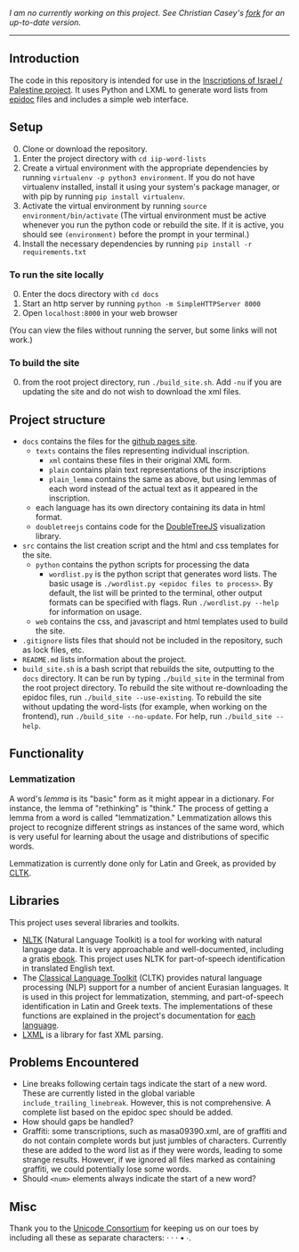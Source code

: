 *I am no currently working on this project. See Christian Casey's [fork](https://github.com/christiancasey/iip-word-lists) for an up-to-date version.*

---

## Introduction

The code in this repository is intended for use in the [Inscriptions of Israel / Palestine project](http://library.brown.edu/cds/projects/iip/search/). It uses Python and LXML to generate word lists from [epidoc](http://www.stoa.org/epidoc/gl/latest/) files and includes a simple web interface.

## Setup

0. Clone or download the repository.
1. Enter the project directory with `cd iip-word-lists`
2. Create a virtual environment with the appropriate dependencies by 
   running `virtualenv -p python3 environment`. If you do not have 
   virtualenv installed, install it using your system's package manager,
   or with pip by running `pip install virtualenv`.
3. Activate the virtual environment by running `source environment/bin/activate`
   (The virtual environment must be active whenever you run the python 
   code or rebuild the site. If it is active, you should see `(environment)`
   before the prompt in your terminal.)
4. Install the necessary dependencies by running `pip install -r requirements.txt`


### To run the site locally

0. Enter the docs directory with `cd docs`
1. Start an http server by running `python -m SimpleHTTPServer 8000` 
2. Open `localhost:8000` in your web browser

(You can view the files without running the server, but some links will
not work.)

### To build the site

0. from the root project directory, run `./build_site.sh`. Add `-nu` if
   you are updating the site and do not wish to download the xml files.

## Project structure

* `docs` contains the files for the [github pages site](https://lmcnulty.github.io/iip-word-lists).
  * `texts` contains the files representing individual inscription.
    * `xml` contains these files in their original XML form.
    * `plain` contains plain text representations of the inscriptions
    * `plain_lemma` contains the same as above, but using lemmas of each word instead of the actual text as it appeared in the inscription.
  * each language has its own directory containing its data in html format.
  * `doubletreejs` contains code for the [DoubleTreeJS](http://www.sfs.uni-tuebingen.de/~cculy/software/DoubleTreeJS/index.html) visualization library.
* `src` contains the list creation script and the html and css templates for the site.
  * `python` contains the python scripts for processing the data
    * `wordlist.py` is the python script that generates word lists. The basic usage is `./wordlist.py <epidoc files to process>`. By default, the list will be printed to the terminal, other output formats can be specified with flags. Run `./wordlist.py --help` for information on usage.
  * `web` contains the css, and javascript and html templates used to build the site.
* `.gitignore` lists files that should not be included in the repository, such as lock files, etc.
* `README.md` lists information about the project.
* `build_site.sh` is a bash script that rebuilds the site, outputting to the `docs` directory. It can be run by typing `./build_site` in the terminal from the root project directory. To rebuild the site without re-downloading the epidoc files, run `./build_site --use-existing`. To rebuild the site without updating the word-lists (for example, when working on the frontend), run `./build_site --no-update`. For help, run `./build_site --help`.

## Functionality

### Lemmatization

A word's *lemma* is its "basic" form as it might appear in a dictionary. For instance, the lemma of "rethinking" is "think." The process of getting a lemma from a word is called "lemmatization." Lemmatization allows this project to recognize different strings as instances of the same word, which is very useful for learning about the usage and distributions of specific words. 

Lemmatization is currently done only for Latin and Greek, as provided by [CLTK](https://cltk.org).

## Libraries

This project uses several libraries and toolkits.

* [NLTK](http://www.nltk.org/) (Natural Language Toolkit) is a tool for working with natural language data. It is very approachable and well-documented, including a gratis [ebook](http://www.nltk.org/book/). This project uses NLTK for part-of-speech identification in translated English text.
* The [Classical Language Toolkit](http://cltk.org/) (CLTK) provides natural language processing (NLP) support for a number of ancient Eurasian languages. It is used in this project for lemmatization, stemming, and part-of-speech identification in Latin and Greek texts. The implementations of these functions are explained in the project's documentation for [each](http://docs.cltk.org/en/latest/latin.html#) [language](http://docs.cltk.org/en/latest/greek.html).
* [LXML](https://lxml.de/) is a library for fast XML parsing.

## Problems Encountered

* Line breaks following certain tags indicate the start of a new word. 
  These are currently listed in the global variable `include_trailing_linebreak`.
  However, this is not comprehensive. A complete list based on the epidoc
  spec should be added.
* How should gaps be handled?
* Graffiti: some transcriptions, such as masa09390.xml, are of graffiti
  and do not contain complete words but just jumbles of characters.
  Currently these are added to the word list as if they were words, 
  leading to some strange results. However, if we ignored all files
  marked as containing graffiti, we could potentially lose some words.
* Should `<num>` elements always indicate the start of a new word?


## Misc

Thank you to the [Unicode Consortium](unicode.org) for keeping us on our
toes by including all these as separate characters: · ‧ ⋅ • ∙.

